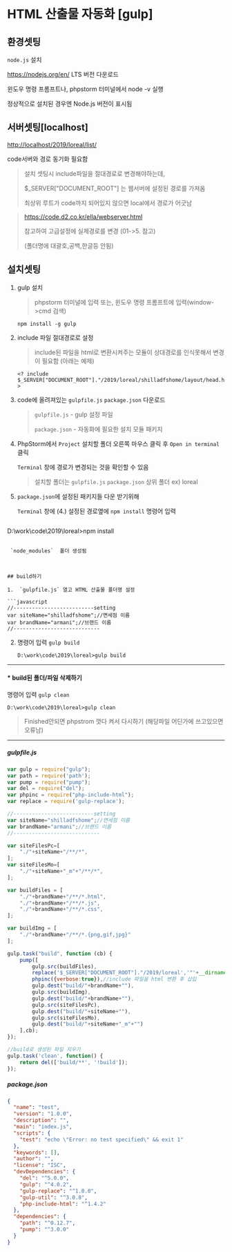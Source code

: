 # HTML 산출물 자동화 [gulp]



## 환경셋팅

`node.js` 설치

https://nodejs.org/en/ LTS 버전 다운로드

윈도우 명령 프롬프트나, phpstorm 터미널에서 node -v 실행

정상적으로 설치된 경우엔 Node.js 버전이 표시됨



## 서버셋팅[localhost]

<http://localhost/2019/loreal/list/>

code서버와 경로 동기화 필요함

> 설치 셋팅시 include파일을 절대경로로 변경해야하는데, 
>
> $_SERVER["DOCUMENT_ROOT"] 는 웹서버에 설정된 경로를 가져옴 
>
> 최상위 루트가 code까지 되어있지 않으면 local에서 경로가 어긋남

> <https://code.d2.co.kr/ella/webserver.html>
>
> 참고하여 고급설정에 실제경로를 변경 (01->5. 참고)
>
> (폴더명에 대괄호,공백,한글등 안됨)



## 설치셋팅

1. gulp 설치 

   > phpstorm 터미널에 입력 또는, 윈도우 명령 프롬프트에 입력(window->cmd 검색)

   ```
   npm install -g gulp
   ```

2. include 파일 절대경로로 설정

   > include된 파일을 html로 변환시켜주는 모듈이 상대경로를 인식못해서 변경이 필요함 (아래는 예제)

   ```php+HTML
   <? include $_SERVER["DOCUMENT_ROOT"]."/2019/loreal/shilladfshome/layout/head.html"?>
   ```

3. code에 올려져있는 `gulpfile.js`   `package.json` 다운로드

   >  `gulpfile.js`  - gulp 설정 파일
   >
   >  `package.json` - 자동화에 필요한 설치 모듈 패키지

4. PhpStorm에서 `Project` 설치할 폴더 오른쪽 마우스 클릭 후 `Open in terminal` 클릭

   `Terminal` 창에 경로가 변경되는 것을 확인할 수 있음

   > 설치할 폴더는  `gulpfile.js`   `package.json` 상위 폴더 ex) loreal

5. `package.json`에 설정된 패키지들 다운 받기위해 

   `Terminal` 창에 (4.) 설정된 경로옆에  `npm install` 명령어 입력

   ```
D:\work\code\2019\loreal>npm install
   ```
   
    `node_modules`  폴더 생성됨
   
   

## build하기

1.  `gulpfile.js` 열고 HTML 산출물 폴더명 설정

   ```javascript
   //--------------------------setting
   var siteName="shilladfshome";//면세점 이름
   var brandName="armani";//브랜드 이름
   //----------------------------
   ```

2. 명령어 입력 `gulp build`

   ```
   D:\work\code\2019\loreal>gulp build
   ```



------



#### * build된 폴더/파일 삭제하기

명령어 입력 `gulp clean`

```
D:\work\code\2019\loreal>gulp clean
```

> Finished안되면 phpstrom 껏다 켜서 다시하기 (해당파일 어딘가에 쓰고있으면 오류남)



------

##### gulpfile.js

```javascript
var gulp = require("gulp");
var path = require('path');
var pump = require("pump");
var del = require("del");
var phpinc = require("php-include-html");
var replace = require('gulp-replace');

//--------------------------setting
var siteName="shilladfshome";//면세점 이름
var brandName="armani";//브랜드 이름
//----------------------------

var siteFilesPc=[
	"./"+siteName+"/**/*",
];
var siteFilesMo=[
	"./"+siteName+"_m"+"/**/*",
];

var buildFiles = [
	"./"+brandName+"/**/*.html",
	"./"+brandName+"/**/*.js",
	"./"+brandName+"/**/*.css",
];

var buildImg = [
	"./"+brandName+"/**/*.{png,gif,jpg}"
];

gulp.task("build", function (cb) {
	pump([
		gulp.src(buildFiles),
		replace('$_SERVER["DOCUMENT_ROOT"]."/2019/loreal','"'+__dirname+'/'),//phpinc 인식할 수 있도록 경로 변환
		phpinc({verbose:true}),//include 파일을 html 변환 후 삽입
		gulp.dest("build/"+brandName+""),
		gulp.src(buildImg),
		gulp.dest("build/"+brandName+""),
		gulp.src(siteFilesPc),
		gulp.dest("build/"+siteName+""),
		gulp.src(siteFilesMo),
		gulp.dest("build/"+siteName+"_m"+"")
	],cb);
});

//build로 생성된 파일 지우기
gulp.task('clean', function() {
	return del(['build/**', '!build']);
});
```

##### package.json

```json
{
  "name": "test",
  "version": "1.0.0",
  "description": "",
  "main": "index.js",
  "scripts": {
    "test": "echo \"Error: no test specified\" && exit 1"
  },
  "keywords": [],
  "author": "",
  "license": "ISC",
  "devDependencies": {
    "del": "^5.0.0",
    "gulp": "^4.0.2",
    "gulp-replace": "^1.0.0",
    "gulp-util": "^3.0.8",
    "php-include-html": "^1.4.2"
  },
  "dependencies": {
    "path": "^0.12.7",
    "pump": "^3.0.0"
  }
}
```

